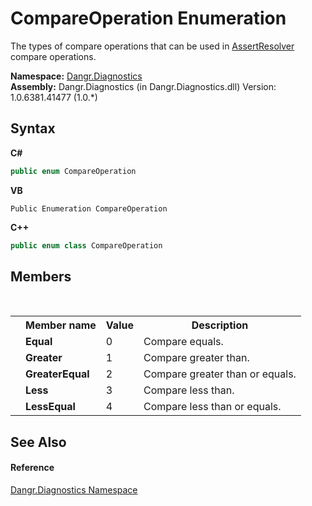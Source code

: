 # CompareOperation Enumeration
 

The types of compare operations that can be used in <a href="T_Dangr_Diagnostics_AssertResolver">AssertResolver</a> compare operations.

**Namespace:**&nbsp;<a href="N_Dangr_Diagnostics">Dangr.Diagnostics</a><br />**Assembly:**&nbsp;Dangr.Diagnostics (in Dangr.Diagnostics.dll) Version: 1.0.6381.41477 (1.0.*)

## Syntax

**C#**<br />
``` C#
public enum CompareOperation
```

**VB**<br />
``` VB
Public Enumeration CompareOperation
```

**C++**<br />
``` C++
public enum class CompareOperation
```


## Members
&nbsp;<table><tr><th></th><th>Member name</th><th>Value</th><th>Description</th></tr><tr><td /><td target="F:Dangr.Diagnostics.CompareOperation.Equal">**Equal**</td><td>0</td><td>Compare equals.</td></tr><tr><td /><td target="F:Dangr.Diagnostics.CompareOperation.Greater">**Greater**</td><td>1</td><td>Compare greater than.</td></tr><tr><td /><td target="F:Dangr.Diagnostics.CompareOperation.GreaterEqual">**GreaterEqual**</td><td>2</td><td>Compare greater than or equals.</td></tr><tr><td /><td target="F:Dangr.Diagnostics.CompareOperation.Less">**Less**</td><td>3</td><td>Compare less than.</td></tr><tr><td /><td target="F:Dangr.Diagnostics.CompareOperation.LessEqual">**LessEqual**</td><td>4</td><td>Compare less than or equals.</td></tr></table>

## See Also


#### Reference
<a href="N_Dangr_Diagnostics">Dangr.Diagnostics Namespace</a><br />